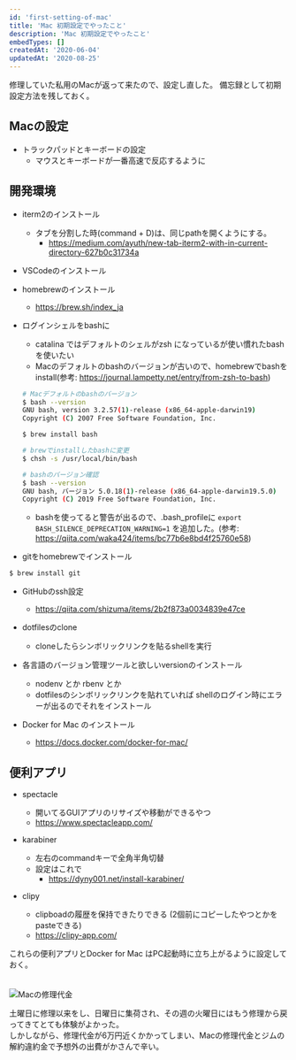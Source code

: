 ```yaml
---
id: 'first-setting-of-mac'
title: 'Mac 初期設定でやったこと'
description: 'Mac 初期設定でやったこと'
embedTypes: []
createdAt: '2020-06-04'
updatedAt: '2020-08-25'
---
```


修理していた私用のMacが返って来たので、設定し直した。
備忘録として初期設定方法を残しておく。

## Macの設定
- トラックパッドとキーボードの設定
  - マウスとキーボードが一番高速で反応するように

## 開発環境
- iterm2のインストール
  - タブを分割した時(command + D)は、同じpathを開くようにする。
    - https://medium.com/ayuth/new-tab-iterm2-with-in-current-directory-627b0c31734a
-  VSCodeのインストール

- homebrewのインストール
  - https://brew.sh/index_ja

- ログインシェルをbashに
  - catalina ではデフォルトのシェルがzsh になっているが使い慣れたbashを使いたい
  - Macのデフォルトのbashのバージョンが古いので、homebrewでbashをinstall(参考: https://journal.lampetty.net/entry/from-zsh-to-bash)
  ```bash
  # Macデフォルトのbashのバージョン
  $ bash --version
  GNU bash, version 3.2.57(1)-release (x86_64-apple-darwin19)
  Copyright (C) 2007 Free Software Foundation, Inc.

  $ brew install bash

  # brewでinstallしたbashに変更
  $ chsh -s /usr/local/bin/bash

  # bashのバージョン確認
  $ bash --version
  GNU bash, バージョン 5.0.18(1)-release (x86_64-apple-darwin19.5.0)
  Copyright (C) 2019 Free Software Foundation, Inc.
  ```

  - bashを使ってると警告が出るので、.bash_profileに `export BASH_SILENCE_DEPRECATION_WARNING=1` を追加した。(参考: https://qiita.com/waka424/items/bc77b6e8bd4f25760e58)

-  gitをhomebrewでインストール
  ```bash
  $ brew install git
  ```

- GitHubのssh設定
  - https://qiita.com/shizuma/items/2b2f873a0034839e47ce

- dotfilesのclone
  - cloneしたらシンボリックリンクを貼るshellを実行

- 各言語のバージョン管理ツールと欲しいversionのインストール
  - nodenv とか rbenv とか
  - dotfilesのシンボリックリンクを貼れていれば shellのログイン時にエラーが出るのでそれをインストール

- Docker for Mac のインストール
  - https://docs.docker.com/docker-for-mac/

## 便利アプリ
- spectacle
  - 開いてるGUIアプリのリサイズや移動ができるやつ
  - https://www.spectacleapp.com/

- karabiner
  - 左右のcommandキーで全角半角切替
  - 設定はこれで
    - https://dyny001.net/install-karabiner/

- clipy
  - clipboadの履歴を保持できたりできる (2個前にコピーしたやつとかをpasteできる)
  - https://clipy-app.com/

これらの便利アプリとDocker for Mac はPC起動時に立ち上がるように設定しておく。
<br>
<br>
<br>
![Macの修理代金](/blogs/first-setting-of-mac/mac_repair.png)

土曜日に修理以来をし、日曜日に集荷され、その週の火曜日にはもう修理から戻ってきてとても体験がよかった。
<br>
しかしながら、修理代金が6万円近くかかってしまい、Macの修理代金とジムの解約違約金で予想外の出費がかさんで辛い。  
